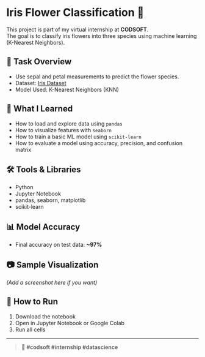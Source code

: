 # Iris Flower Classification 🌸

This project is part of my virtual internship at **CODSOFT**.  
The goal is to classify iris flowers into three species using machine learning (K-Nearest Neighbors).

## 📁 Task Overview
- Use sepal and petal measurements to predict the flower species.
- Dataset: [Iris Dataset](https://en.wikipedia.org/wiki/Iris_flower_data_set)
- Model Used: K-Nearest Neighbors (KNN)

## 🧠 What I Learned
- How to load and explore data using `pandas`
- How to visualize features with `seaborn`
- How to train a basic ML model using `scikit-learn`
- How to evaluate a model using accuracy, precision, and confusion matrix

## 🛠️ Tools & Libraries
- Python
- Jupyter Notebook
- pandas, seaborn, matplotlib
- scikit-learn

## 📊 Model Accuracy
- Final accuracy on test data: **~97%**

## 📷 Sample Visualization
*(Add a screenshot here if you want)*

## 📌 How to Run
1. Download the notebook
2. Open in Jupyter Notebook or Google Colab
3. Run all cells

---

> 💼 **#codsoft #internship #datascience**
